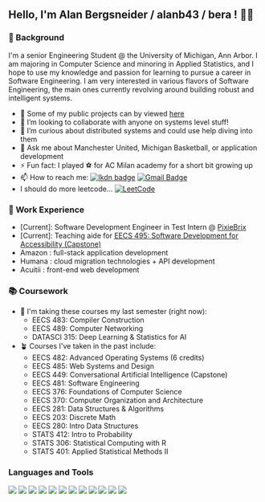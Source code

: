 ## Hello, I'm Alan Bergsneider / alanb43 / bera ! 👋🏼

### 🌇 Background
I'm a senior Engineering Student @ the University of Michigan, Ann Arbor. I am majoring in Computer Science and minoring in Applied Statistics, and I hope to use my knowledge and passion for learning to pursue a career in Software Engineering. I am very interested in various flavors of Software Engineering, the main ones currently revolving around building robust and intelligent systems.

- 📁 Some of my public projects can by viewed [here](https://github.com/alanb43?tab=repositories)
- 👯 I’m looking to collaborate with anyone on systems level stuff!
- 🤔 I’m curious about distributed systems and could use help diving into them
- 💬 Ask me about Manchester United, Michigan Basketball, or application development
- ⚡ Fun fact: I played ⚽ for AC Milan academy for a short bit growing up
- 📫 How to reach me: [![lkdn badge](https://img.shields.io/badge/-alanb43-%230177B5?style=flat&logo=linkedin)](https://www.linkedin.com/in/alanb43)
[![Gmail Badge](https://img.shields.io/badge/-email-c14438?style=flat-square&logo=Gmail&logoColor=white&link=mailto:ab43work@gmail.com)](mailto:contact@ab43work@gmail.com)
- I should do more leetcode... [![LeetCode](https://img.shields.io/badge/dynamic/json?style=flat&labelColor=black&color=%23ffa116&label=Solved&query=solvedOverTotal&url=https%3A%2F%2Fleetcode-badge.vercel.app%2Fapi%2Fusers%2Falanb43&logo=leetcode&logoColor=yellow)](https://leetcode.com/alanb43/)

### 🔧 Work Experience
- [Current]: Software Development Engineer in Test Intern @ [PixieBrix](pixiebrix.com)
- [Current]: Teaching aide for [EECS 495: Software Development for Accessibility (Capstone)](https://chesneyd.engin.umich.edu/articles-media/#blind)
- Amazon : full-stack application development
- Humana : cloud migration technologies + API development
- Acuitii : front-end web development

### 📚 Coursework
- 🌱 I'm taking these courses my last semester (right now):
  - EECS 483: Compiler Construction
  - EECS 489: Computer Networking
  - DATASCI 315: Deep Learning & Statistics for AI
- 🪴 Courses I've taken in the past include:
  - EECS 482: Advanced Operating Systems (6 credits)
  - EECS 485: Web Systems and Design
  - EECS 449: Conversational Artificial Intelligence (Capstone)
  - EECS 481: Software Engineering
  - EECS 376: Foundations of Computer Science
  - EECS 370: Computer Organization and Architecture
  - EECS 281: Data Structures & Algorithms
  - EECS 203: Discrete Math
  - EECS 280: Intro Data Structures
  - STATS 412: Intro to Probability
  - STATS 306: Statistical Computing with R
  - STATS 401: Applied Statistical Methods II
  

### Languages and Tools
<p align='left'>
  <img src="https://img.shields.io/badge/C%2B%2B-00599C?style=for-the-badge&logo=c%2B%2B&logoColor=white"/>
  <img src="https://img.shields.io/badge/Python-4584b6?style=for-the-badge&logo=python&logoColor=white"/>
  <img src="https://img.shields.io/badge/Java-f89820?style=for-the-badge&logo=Java&logoColor=white"/>
  <img src="https://img.shields.io/badge/-TypeScript-3178C6?logo=typescript&logoColor=white&style=for-the-badge"/>
  <img src="https://img.shields.io/badge/-ReactJs-61DAFB?logo=react&logoColor=white&style=for-the-badge"/>
  <img src="https://img.shields.io/badge/AWS-232F3E?style=for-the-badge&logo=AmazonAWS&logoColor=white"/> 
  <img src="https://img.shields.io/badge/C-00599C?style=for-the-badge&logo=c&logoColor=white"/>
  <img src="https://img.shields.io/badge/SQL-0064a5?style=for-the-badge&logo=sql&logoColor=white"/>
  <img src="https://img.shields.io/badge/HTML-F06529?style=for-the-badge&logo=html5&logoColor=white"/>
  <img src="https://img.shields.io/badge/CSS-264de4?&style=for-the-badge&logo=css3&logoColor=white"/>
  <img src="https://img.shields.io/badge/-Sass-CC6699?logo=sass&logoColor=white&style=for-the-badge"/>
  <img src="https://img.shields.io/badge/-Git-F05032?logo=git&logoColor=white&style=for-the-badge"/>
</p>

<!--
**alanb43/alanb43** is a ✨ _special_ ✨ repository because its `README.md` (this file) appears on your GitHub profile.

[![Top Langs](https://github-readme-stats.vercel.app/api/top-langs/?username=alanb43&layout=compact)](https://github.com/alanb43/github-readme-stats)

Here are some ideas to get you started:

- 🔭 I’m currently working on ...
- 🌱 I’m currently learning ...
- 👯 I’m looking to collaborate on ...
- 🤔 I’m looking for help with ...
- 💬 Ask me about ...
- 📫 How to reach me: ...
- 😄 Pronouns: ...
- ⚡ Fun fact: ...
-->
